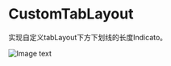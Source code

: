 # CustomTabLayout
实现自定义tabLayout下方下划线的长度Indicato。

![Image text](CustomTabLayout/ImageView/customtablayout.jpg)
